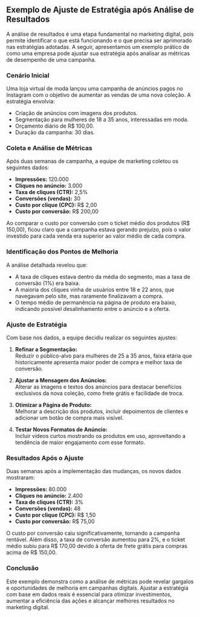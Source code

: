 
## Exemplo de Ajuste de Estratégia após Análise de Resultados

A análise de resultados é uma etapa fundamental no marketing digital, pois permite identificar o que está funcionando e o que precisa ser aprimorado nas estratégias adotadas. A seguir, apresentamos um exemplo prático de como uma empresa pode ajustar sua estratégia após analisar as métricas de desempenho de uma campanha.

### Cenário Inicial

Uma loja virtual de moda lançou uma campanha de anúncios pagos no Instagram com o objetivo de aumentar as vendas de uma nova coleção. A estratégia envolvia:

- Criação de anúncios com imagens dos produtos.
- Segmentação para mulheres de 18 a 35 anos, interessadas em moda.
- Orçamento diário de R$ 100,00.
- Duração da campanha: 30 dias.

### Coleta e Análise de Métricas

Após duas semanas de campanha, a equipe de marketing coletou os seguintes dados:

- **Impressões:** 120.000
- **Cliques no anúncio:** 3.000
- **Taxa de cliques (CTR):** 2,5%
- **Conversões (vendas):** 30
- **Custo por clique (CPC):** R$ 2,00
- **Custo por conversão:** R$ 200,00

Ao comparar o custo por conversão com o ticket médio dos produtos (R$ 150,00), ficou claro que a campanha estava gerando prejuízo, pois o valor investido para cada venda era superior ao valor médio de cada compra.

### Identificação dos Pontos de Melhoria

A análise detalhada revelou que:

- A taxa de cliques estava dentro da média do segmento, mas a taxa de conversão (1%) era baixa.
- A maioria dos cliques vinha de usuários entre 18 e 22 anos, que navegavam pelo site, mas raramente finalizavam a compra.
- O tempo médio de permanência na página de produto era baixo, indicando possível desalinhamento entre o anúncio e a oferta.

### Ajuste de Estratégia

Com base nos dados, a equipe decidiu realizar os seguintes ajustes:

1. **Refinar a Segmentação:**  
   Reduzir o público-alvo para mulheres de 25 a 35 anos, faixa etária que historicamente apresenta maior poder de compra e melhor taxa de conversão.

2. **Ajustar a Mensagem dos Anúncios:**  
   Alterar as imagens e textos dos anúncios para destacar benefícios exclusivos da nova coleção, como frete grátis e facilidade de troca.

3. **Otimizar a Página de Produto:**  
   Melhorar a descrição dos produtos, incluir depoimentos de clientes e adicionar um botão de compra mais visível.

4. **Testar Novos Formatos de Anúncio:**  
   Incluir vídeos curtos mostrando os produtos em uso, aproveitando a tendência de maior engajamento com esse formato.

### Resultados Após o Ajuste

Duas semanas após a implementação das mudanças, os novos dados mostraram:

- **Impressões:** 80.000
- **Cliques no anúncio:** 2.400
- **Taxa de cliques (CTR):** 3%
- **Conversões (vendas):** 48
- **Custo por clique (CPC):** R$ 1,50
- **Custo por conversão:** R$ 75,00

O custo por conversão caiu significativamente, tornando a campanha rentável. Além disso, a taxa de conversão aumentou para 2%, e o ticket médio subiu para R$ 170,00 devido à oferta de frete grátis para compras acima de R$ 150,00.

### Conclusão

Este exemplo demonstra como a análise de métricas pode revelar gargalos e oportunidades de melhoria em campanhas digitais. Ajustar a estratégia com base em dados reais é essencial para otimizar investimentos, aumentar a eficiência das ações e alcançar melhores resultados no marketing digital.
```

